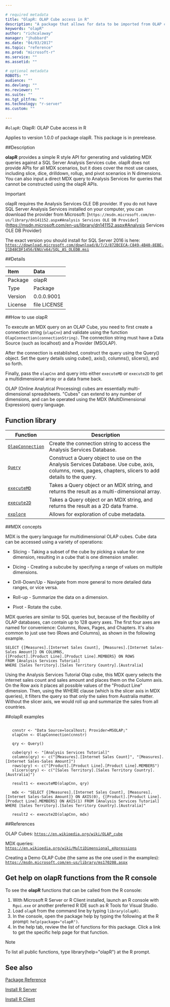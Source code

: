 ```yaml
--- 
 
# required metadata 
title: "OlapR: OLAP Cube access in R" 
description: "A package that allows for data to be imported from OLAP cubes stored in SQL Server Analysis Services into R." 
keywords: "olapR" 
author: "richcalaway" 
manager: "jhubbard" 
ms.date: "04/03/2017" 
ms.topic: "reference" 
ms.prod: "microsoft-r" 
ms.service: "" 
ms.assetid: "" 
 
# optional metadata 
ROBOTS: "" 
audience: "" 
ms.devlang: "" 
ms.reviewer: "" 
ms.suite: "" 
ms.tgt_pltfrm: "" 
ms.technology: "r-server" 
ms.custom: "" 
 
--- 
```


 
 #`olapR`: OlapR: OLAP Cube access in R

 Applies to version 1.0.0 of package olapR. This package is in prerelease.
 
 ##Description

**olapR** provides a simple R style API for generating and validating MDX queries against a SQL Server Analysis Services cube. olapR does not provide APIs for all MDX scenarios, but it does cover the most use cases, including slice, dice, drilldown, rollup, and pivot scenarios in N dimensions. You can also input a direct MDX query to Analysis Services for queries that cannot be constructed using the olapR APIs.  


> [!Important]
> olapR requires the Analysis Services OLE DB provider. If you do not have SQL Server Analysis Services installed on your computer, you can download the provider from Microsoft:
>[`https://msdn.microsoft.com/en-us/library/dn141152.aspx#Analysis Services OLE DB Provider`](https://msdn.microsoft.com/en-us/library/dn141152.aspx#Analysis Services OLE DB Provider)
>
>The exact version you should install for SQL Server 2016 is here:
>[`https://download.microsoft.com/download/8/7/2/872BCECA-C849-4B40-8EBE-21D48CDF1456/ENU/x64/SQL_AS_OLEDB.msi`](https://download.microsoft.com/download/8/7/2/872BCECA-C849-4B40-8EBE-21D48CDF1456/ENU/x64/SQL_AS_OLEDB.msi)
>
 
 ##Details

 | Item | Data |
| :---| :--- |
|  Package  |  olapR |
|  Type  |  Package |
|  Version  |  0.0.0.9001 |
|  License  |  file LICENSE |

 ##How to use olapR

To execute an MDX query on an OLAP Cube, you need to first create a connection string (`olapCnn`) and validate using the function `OlapConnection(connectionString)`. The connection string must have a Data Source (such as localhost) and a Provider (MSOLAP). 

After the connection is established, construct the query using the Query() object. Set the query details using cube(), axis(), columns(), slicers(), and so forth. 

Finally, pass the `olapCnn` and query into either `executeMD` or `execute2D` to get a multidimensional array or a data frame back.

OLAP (Online Analytical Processing) cubes are essentially multi-dimensional spreadsheets. "Cubes" can extend to any number of dimensions, and can be operated using the MDX (MultiDimensional Expression) query language. 

## Function library

|Function | Description |
|---------|-------------|
|[`OlapConnection`](packagehelp/OlapConnection.md) |Create the connection string to access the Analysis Services Database. |
|[`Query`](packagehelp/Query.md) |Construct a Query object to use on the Analysis Services Database. Use cube, axis, columns, rows, pages, chapters, slicers to add details to the query.|
|[`executeMD`](packagehelp/ExecuteMD.md) |Takes a Query object or an MDX string, and returns the result as a multi-dimensional array. |
|[`execute2D`](../r-reference/olapr/execute2d.md)|Takes a Query object or an MDX string, and returns the result as a 2D data frame. |
|[`explore`](packagehelp/Explore.md)|Allows for exploration of cube metadata. |

##MDX concepts

MDX is the query language for multidimensional OLAP cubes. Cube data can be accessed using a variety of operations:

* Slicing - Taking a subset of the cube by picking a value for one dimension, resulting in a cube that is one dimension smaller.

* Dicing - Creating a subcube by specifying a range of values on multiple dimensions.

* Drill-Down/Up - Navigate from more general to more detailed data ranges, or vice versa.

* Roll-up - Summarize the data on a dimension.

* Pivot - Rotate the cube.

MDX queries are similar to SQL queries but, because of the flexibility of OLAP databases, can contain up to 128 query axes. The first four axes are named for convenience: Columns, Rows, Pages, and Chapters. It's also common to just use two (Rows and Columns), as shown in the following example.

~~~~
SELECT {[Measures].[Internet Sales Count], [Measures].[Internet Sales-Sales Amount]} ON COLUMNS, 
{[Product].[Product Line].[Product Line].MEMBERS} ON ROWS
FROM [Analysis Services Tutorial]
WHERE [Sales Territory].[Sales Territory Country].[Australia]
~~~~

Using the Analysis Services Tutorial Olap cube, this MDX query selects the internet sales count and sales amount and places them on the Column axis. On the Row axis it places all possible values of the "Product Line" dimension. Then, using the WHERE clause (which is the slicer axis in MDX queries), it filters the query so that only the sales from Australia matter. Without the slicer axis, we would roll up and summarize the sales from all countries.
 
 ##olapR examples

 ```
   
    cnnstr <- "Data Source=localhost; Provider=MSOLAP;"
    olapCnn <- OlapConnection(cnnstr)
    
    qry <- Query()
    
    cube(qry) <- "[Analysis Services Tutorial]"
    columns(qry) <- c("[Measures].[Internet Sales Count]", "[Measures].[Internet Sales-Sales Amount]")
    rows(qry) <- c("[Product].[Product Line].[Product Line].MEMBERS") 
    slicers(qry) <- c("[Sales Territory].[Sales Territory Country].[Australia]")
    
    result1 <- executeMD(olapCnn, qry)
    
    mdx <- "SELECT {[Measures].[Internet Sales Count], [Measures].[Internet Sales-Sales Amount]} ON AXIS(0), {[Product].[Product Line].[Product Line].MEMBERS} ON AXIS(1) FROM [Analysis Services Tutorial] WHERE [Sales Territory].[Sales Territory Country].[Australia]"
    
    result2 <- execute2D(olapCnn, mdx)
 
```

##References
 
OLAP Cubes: 
[`https://en.wikipedia.org/wiki/OLAP_cube`](https://en.wikipedia.org/wiki/OLAP_cube)

MDX queries: 
[`https://en.wikipedia.org/wiki/MultiDimensional_eXpressions`](https://en.wikipedia.org/wiki/MultiDimensional_eXpressions)

Creating a Demo OLAP Cube (the same as the one used in the examples): 
[`https://msdn.microsoft.com/en-us/library/ms170208.aspx`](https://msdn.microsoft.com/en-us/library/ms170208.aspx)

## Get help on olapR functions from the R console

To see the **olapR** functions that can be called from the R console:

1. With Microsoft R Server or R Client installed, launch an R console with `Rgui.exe` or another preferred R IDE such as R Tools for Visual Studio.
2. Load `olapR` from the command line by typing `library(olapR)`.
1. In the console, open the package help by typing the following at the R prompt: `help(package="olapR")`.
1. In the help tab, review the list of functions for this package. Click a link to get the specific help page for that function.
 
> [!NOTE]
> To list all public functions, type library(help="olapR") at the R prompt.
>

## See also

[Package Reference](~/package-reference.md)

[Install R Server](~/rserver.md)

[Install R Client](~/r-client.md)